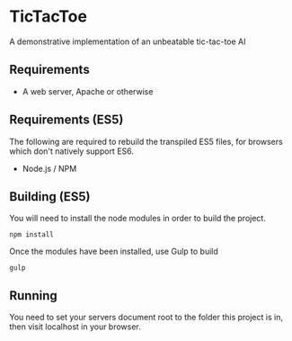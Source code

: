 # TicTacToe
A demonstrative implementation of an unbeatable tic-tac-toe AI

## Requirements
- A web server, Apache or otherwise

## Requirements (ES5)
The following are required to rebuild the transpiled ES5 files, for browsers which don't natively support ES6.

- Node.js / NPM

## Building (ES5)

You will need to install the node modules in order to build the project.

`npm install`

Once the modules have been installed, use Gulp to build

`gulp`

## Running

You need to set your servers document root to the folder this project is in, then visit localhost in your browser.